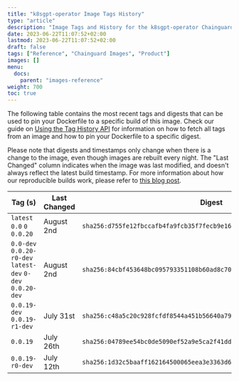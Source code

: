 ```yaml
---
title: "k8sgpt-operator Image Tags History"
type: "article"
description: "Image Tags and History for the k8sgpt-operator Chainguard Image"
date: 2023-06-22T11:07:52+02:00
lastmod: 2023-06-22T11:07:52+02:00
draft: false
tags: ["Reference", "Chainguard Images", "Product"]
images: []
menu:
  docs:
    parent: "images-reference"
weight: 700
toc: true
---
```


The following table contains the most recent tags and digests that can be used to pin your Dockerfile to a specific build of this image. Check our guide on [Using the Tag History API](/chainguard/chainguard-images/using-the-tag-history-api/) for information on how to fetch all tags from an image and how to pin your Dockerfile to a specific digest.

Please note that digests and timestamps only change when there is a change to the image, even though images are rebuilt every night. The "Last Changed" column indicates when the image was last modified, and doesn't always reflect the latest build timestamp. For more information about how our reproducible builds work, please refer to [this blog post](https://www.chainguard.dev/unchained/reproducing-chainguards-reproducible-image-builds).

| Tag (s)                                                      | Last Changed | Digest                                                                    |
|--------------------------------------------------------------|--------------|---------------------------------------------------------------------------|
|  `latest` `0.0` `0` `0.0.20`                                 | August 2nd   | `sha256:d755fe12fbccafb4fa9fcb35f7fecb9e161d1a48f9f8de8a9047f707799b9b46` |
|  `0.0-dev` `0.0.20-r0-dev` `latest-dev` `0-dev` `0.0.20-dev` | August 2nd   | `sha256:84cbf453648bc095793351108b60ad8c702db3a2e1426ea553424e07f62d7900` |
|  `0.0.19-dev` `0.0.19-r1-dev`                                | July 31st    | `sha256:c48a5c20c928fcfdf8544a451b56640a7946df48dce40cba0babf6161b208260` |
|  `0.0.19`                                                    | July 26th    | `sha256:04789ee54bc0de5090ef52a9e5ca2f41dd1912109f1504528a8591a31c1abc8c` |
|  `0.0.19-r0-dev`                                             | July 12th    | `sha256:1d32c5baaff162164500065eea3e3363d6dff4f07ae256ad82fcc3d0aa761e28` |
